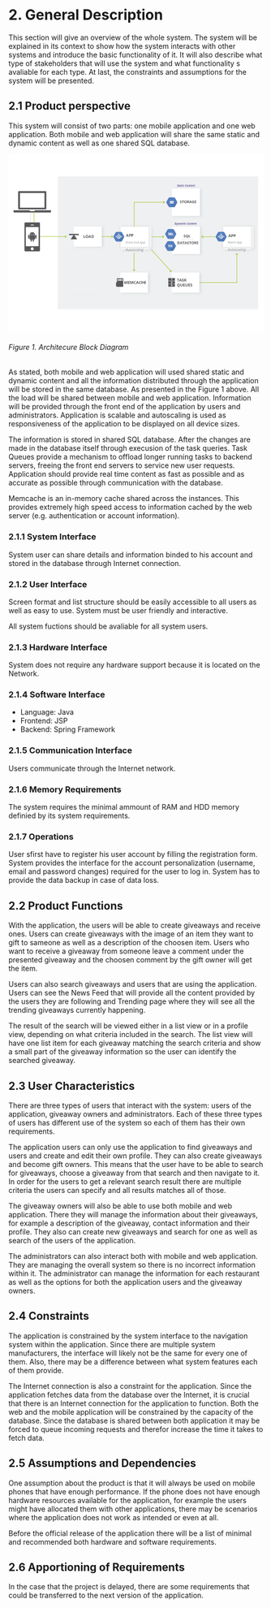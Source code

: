 # 2. General Description

This section will give an overview of the whole system. The system will be explained in its context to show how the system interacts with other systems and introduce the basic functionality of it. It will also describe what type of stakeholders that will use the system and what functionality s avaliable for each type. At last, the constraints and assumptions for the system will be presented.

## 2.1 Product perspective

This system will consist of two parts: one mobile application and one web application. Both mobile and web application will share the same static and dynamic content as well as one shared SQL database. 

[![Architecture Block Diagram](../images/block1.png)](../images/block1.png)
###### Figure 1. Architecure Block Diagram

As stated, both mobile and web application will used shared static and dynamic content and all the information distributed through the application will be stored in the same database. As presented in the Figure 1 above. All the load will be shared between mobile and web application. Information will be provided through the front end of the application by users and administrators. Application is scalable and autoscaling is used as responsiveness of the application to be displayed on all device sizes. 

The information is stored in shared SQL database. After the changes are made in the database itself through execusion of the task queries.
Task Queues provide a mechanism to offload longer running tasks to backend servers, freeing the front end servers to service new user requests. Application should provide real time content as fast as possible and as accurate as possible through communication with the database.

Memcache is an in-memory cache shared across the instances. This provides extremely high speed access to information cached by the web server (e.g. authentication or account information).

### 2.1.1 System Interface

System user can share details and information binded to his account and stored in the database through Internet connection.

### 2.1.2 User Interface

Screen format and list structure should be easily accessible to all users as well as easy to use. System must be user friendly and interactive.

All system fuctions should be avaliable for all system users.

### 2.1.3 Hardware Interface

System does not require any hardware support because it is located on the Network.

### 2.1.4 Software Interface

- Language: Java
- Frontend: JSP
- Backend: Spring Framework

### 2.1.5 Communication Interface

Users communicate through the Internet network.

### 2.1.6 Memory Requirements

The system requires the minimal ammount of RAM and HDD memory definied by its system requirements.

### 2.1.7 Operations

User sfirst have to register his user account by filling the registration form. System provides the interface for the account personalization (username, email and password changes) required for the user to log in. System has to provide the data backup in case of data loss.

## 2.2 Product Functions

With the application, the users will be able to create giveaways and receive ones. Users can create giveaways with the image of an item they want to gift to sameone as well as a description of the choosen item. Users who want to receive a giveaway from someone leave a comment under the presented giveaway and the choosen comment by the gift owner will get the item. 

Users can also search giveaways and users that are using the application. Users can see the News Feed that will provide all the content provided by the users they are following and Trending page where they will see all the trending giveaways currently happening.

The result of the search will be viewed either in a list view or in a profile view, depending on what criteria included in the search. The list view will have one list item for each giveaway matching the search criteria and show a small part of the giveaway information so the user can identify the searched giveaway. 

## 2.3 User Characteristics

There are three types of users that interact
with the system: users of the application, giveaway owners and administrators. Each of these three types of users 
has different use of the system so each of them has their own requirements.

The application users can only use the application to find giveaways and users and create and edit their own profile. They can also create giveaways and become gift owners. This means that the user have to be able to search for giveaways, choose a giveaway from that search and then navigate to it. In order for the users to get a relevant search result there are multiple criteria the users can specify and all results matches all of those.

The giveaway owners will also be able to use both mobile and web application. There they will manage the information about their giveaways, for example a description of the giveaway, contact information and their profile. They also can create new giveaways and search for one as well as search of the users of the application.

The administrators can also interact both with mobile and web application. They are managing the overall system so there is no incorrect information within it. The administrator can manage the information for each restaurant as well as the options for both the application users and the giveaway owners. 

## 2.4 Constraints

The application is constrained by the system interface to the navigation system within the application. Since there are multiple system manufacturers, the interface will likely not be the same for every one of them. Also, there may be a difference between what system features each of them provide.

The Internet connection is also a constraint for the application. Since the application fetches data from the database over the Internet, it is crucial that there is an Internet connection for the application to function. Both the web and the mobile application will be constrained by the capacity of the database. Since 
the database is shared between both application it may be forced to queue incoming requests and therefor increase the time it takes to fetch data.

## 2.5 Assumptions and Dependencies

One assumption about the product is that it will always be used on mobile phones that have enough performance. If the phone does not have enough hardware resources available for the application, for example the users might have allocated them with other applications, there may be scenarios where the application does not work as intended or even at all. 

Before the official release of the application there will be a list of minimal and recommended both hardware and software requirements.

## 2.6 Apportioning of Requirements

In the case that the project is delayed, there are some requirements that could be transferred to the next version of the application. 
